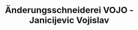 ---
title: "Änderungsschneiderei VOJO - Janicijevic Vojislav"
url: /luedenscheid/aenderungsschneiderei-vojo-janicijevic-vojislav/
shop: Schneiderei
---